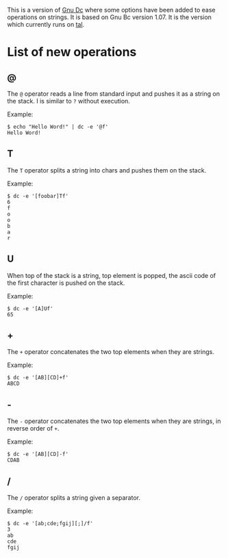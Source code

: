 This is a version of [Gnu Dc] where some options have been added to ease operations on strings. It is based on Gnu Bc version 1.07. It is the version which currently runs on [tal](https://t-a-l.org/test.html).

# List of new operations

## @

The ```@``` operator reads a line from standard input and pushes it as a string on the stack. I is similar to ```?``` without execution.

Example:
```
$ echo "Hello Word!" | dc -e '@f'
Hello Word!
```

## T

The ```T``` operator splits a string into chars and pushes them on the stack.

Example:
```
$ dc -e '[foobar]Tf'
6
f
o
o
b
a
r
```
## U

When top of the stack is a string, top element is popped, the ascii code of the first character is pushed on the stack.

Example:
```
$ dc -e '[A]Uf'
65
```

## +
The ```+``` operator concatenates the two top elements when they are strings.

Example:
```
$ dc -e '[AB][CD]+f'
ABCD
```

## -
The ```-``` operator concatenates the two top elements when they are strings, in reverse order of ```+```.

Example:
```
$ dc -e '[AB][CD]-f'
CDAB
```

## /
The ```/``` operator splits a string given a separator.

Example:
```
$ dc -e '[ab;cde;fgij][;]/f'
3
ab
cde
fgij
```


[Gnu Dc]: <https://www.gnu.org/software/bc/manual/dc-1.05/html_mono/dc.html>
